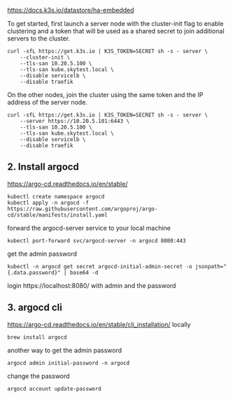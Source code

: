 
https://docs.k3s.io/datastore/ha-embedded

To get started, first launch a server node with the cluster-init flag to enable clustering and a token that will be used as a shared secret to join additional servers to the cluster.

```
curl -sfL https://get.k3s.io | K3S_TOKEN=SECRET sh -s - server \
    --cluster-init \
    --tls-san 10.20.5.100 \
    --tls-san kube.skytest.local \
    --disable servicelb \
    --disable traefik
```

On the other nodes, join the cluster using the same token and the IP address of the server node.

```
curl -sfL https://get.k3s.io | K3S_TOKEN=SECRET sh -s - server \
    --server https://10.20.5.101:6443 \
    --tls-san 10.20.5.100 \
    --tls-san kube.skytest.local \
    --disable servicelb \
    --disable traefik
```


## 2. Install argocd
https://argo-cd.readthedocs.io/en/stable/

```
kubectl create namespace argocd
kubectl apply -n argocd -f https://raw.githubusercontent.com/argoproj/argo-cd/stable/manifests/install.yaml
```
forward the argocd-server service to your local machine
```
kubectl port-forward svc/argocd-server -n argocd 8080:443
```
get the admin password
```
kubectl -n argocd get secret argocd-initial-admin-secret -o jsonpath="{.data.password}" | base64 -d
```
login https://localhost:8080/ with admin and the password

## 3. argocd cli
https://argo-cd.readthedocs.io/en/stable/cli_installation/
locally
```
brew install argocd
```
another way to get the admin password
```
argocd admin initial-password -n argocd
```
change the password
```
argocd account update-password
```




